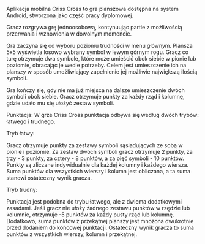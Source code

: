 Aplikacja mobilna Criss Cross to gra planszowa dostępna na system Android, stworzona jako część pracy dyplomowej.

Gracz rozgrywa grę jednoosobową, kontynuując partie z możliwością przerwania i wznowienia w dowolnym momencie.

Gra zaczyna się od wyboru poziomu trudności w menu głównym. Plansza 5x5 wyświetla losowo wybrany symbol w lewym górnym rogu. 
Gracz co turę otrzymuje dwa symbole, które może umieścić obok siebie w pionie lub poziomie, obracając je wedle potrzeby.
Celem jest umieszczenie ich na planszy w sposób umożliwiający zapełnienie jej możliwie największą ilością symboli.

Gra kończy się, gdy nie ma już miejsca na dalsze umieszczenie dwóch symboli obok siebie. 
Gracz otrzymuje punkty za każdy rząd i kolumnę, gdzie udało mu się ułożyć zestaw symboli.

Punktacja:
W grze Criss Cross punktacja odbywa się według dwóch trybów: łatwego i trudnego.

Tryb łatwy:

Gracz otrzymuje punkty za zestawy symboli sąsiadujących ze sobą w pionie i poziomie.
Za zestaw dwóch symboli gracz otrzymuje 2 punkty, za trzy - 3 punkty, za cztery - 8 punktów, a za pięć symboli - 10 punktów.
Punkty są zliczane indywidualnie dla każdej kolumny i każdego wiersza.
Suma punktów dla wszystkich wierszy i kolumn jest obliczana, a ta suma stanowi ostateczny wynik gracza.

Tryb trudny:

Punktacja jest podobna do trybu łatwego, ale z dwiema dodatkowymi zasadami.
Jeśli gracz nie ułoży żadnego zestawu punktów w rzędzie lub kolumnie, otrzymuje -5 punktów za każdy pusty rząd lub kolumnę.
Dodatkowo, suma punktów z przekątnej planszy jest mnożona dwukrotnie przed dodaniem do końcowej punktacji.
Ostateczny wynik gracza to suma punktów z wszystkich wierszy, kolumn i przekątnej.
